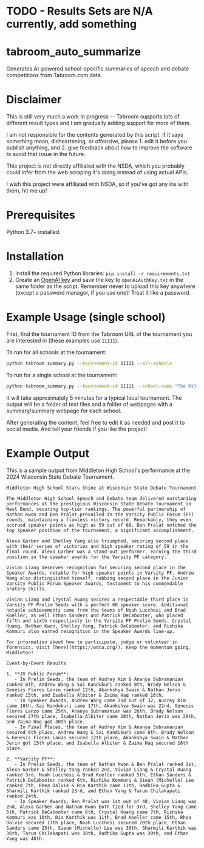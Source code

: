 # TODO - Results Sets are N/A currently, add something

# tabroom_auto_summarize

Generates AI-powered school-specific summaries of speech and debate competitions from Tabroom.com data

# Disclaimer

This is still very much a work in progress -- Tabroom supports lots of different result types and I am gradually adding support for more of them.

I am not responsible for the contents generated by this script. If it says something mean, disheartening, or offensive, please 1. edit it before you publish anything, and 2. give feedback about how to improve the software to avoid that issue in the future.

This project is not directly affiliated with the NSDA, which you probably could infer from the web scraping it's doing instead of using actual APIs.

I wish this project were affiliated with NSDA, so if you've got any ins with them, hit me up!

# Prerequisites

Python 3.7+ installed.

# Installation

1. Install the required Python libraries: `pip install -r requirements.txt`
2. Create an [OpenAI key](https://help.openai.com/en/articles/4936850-where-do-i-find-my-secret-api-key) and save the key to `openAiAuthKey.txt` in the same folder as the script. Remember never to upload this key anywhere (except a password manager, if you use one)! Treat it like a password.

# Example Usage (single school)

First, find the tournament ID from the Tabroom URL of the tournament you are interested in (these examples use `11111`).

To run for all schools at the tournament:

```bash
python tabroom_summary.py --tournament-id 11111 --all-schools
```

To run for a single school at the tournament:

```bash
python tabroom_summary.py --tournament-id 11111 --school-name "The Milford School for Children"

```

It will take approximately 5 minutes for a typical local tournament. The output will be a folder of text files and a folder of webpages with a summary/summary webpage for each school.

After generating the content, feel free to edit it as needed and post it to social media. And tell your friends if you like the project!

# Example Output

This is a sample output from Middleton High School's performance at the 2024 Wisconsin State Debate Tournament.

```
Middleton High School Stars Shine at Wisconsin State Debate Tournament

The Middleton High School Speech and Debate team delivered outstanding performances at the prestigious Wisconsin State Debate Tournament in West Bend, securing top-tier rankings. The powerful partnership of Nathan Kwon and Ben Pralat prevailed in the Varsity Public Forum (PF) rounds, maintaining a flawless victory record. Remarkably, they even accrued speaker points as high as 59 out of 60. Ben Pralat notched the top speaker position of the tournament, a significant accomplishment.

Alexa Garber and Shelley Yang also triumphed, securing second place with their series of victories and high speaker rating of 59 in the final round. Alexa Garber was a stand-out performer, earning the third position in the speaker awards for the Varsity PF category.

Vivian Liang deserves recognition for securing second place in the Speaker Awards, notable for high speaker points in Varsity PF. Andrew Wang also distinguished himself, nabbing second place in the Junior Varsity Public Forum Speaker Awards, testament to his commendable oratory skills.

Vivian Liang and Crystal Huang secured a respectable third place in Varsity PF Prelim Seeds with a perfect 60 speaker score. Additional notable achievements came from the teams of Noah Lucchesi and Brad Koeller, as well Ethan Sanders and Patrick DeCabooter, who placed fifth and sixth respectively in the Varsity PF Prelim Seeds. Crystal Huang, Nathan Kwon, Shelley Yang, Patrick DeCabooter, and Rishika Kommuri also earned recognition in the Speaker Awards line-up.

For information about how to participate, judge or volunteer in forensics, visit [here](https://wdca.org/). Keep the momentum going, Middleton!

Event-by-Event Results

1. **JV Public Forum**:
   - In Prelim Seeds, the team of Audrey Kim & Ananya Subramanian ranked 6th, Andrew Wang & Sai Kandukuri ranked 8th, Brady Nelson & Genesis Flores Lanzo ranked 12th, Akankshya Swain & Nathan Jerin ranked 15th, and Isabella Albiter & Zaima Haq ranked 16th.
   - In Speaker Awards, Andrew Wang came 2nd out of 32, Audrey Kim came 10th, Sai Kandukuri came 17th, Akankshya Swain was 22nd, Genesis Flores Lanzo came 25th, Ananya Subramanian was 26th, Brady Nelson secured 27th place, Isabella Albiter came 28th, Nathan Jerin was 29th, and Zaima Haq got 30th place.
   - In Final Places, the team of Audrey Kim & Ananya Subramanian secured 6th place, Andrew Wang & Sai Kandukuri came 8th, Brady Nelson & Genesis Flores Lanzo secured 12th place, Akankshya Swain & Nathan Jerin got 15th place, and Isabella Albiter & Zaima Haq secured 16th place.

2. **Varsity PF**:
   - In Prelim Seeds, the team of Nathan Kwon & Ben Pralat ranked 1st, Alexa Garber & Shelley Yang ranked 2nd, Vivian Liang & Crystal Huang ranked 3rd, Noah Lucchesi & Brad Koeller ranked 5th, Ethan Sanders & Patrick DeCabooter ranked 6th, Rishika Kommuri & Sieun (Michelle) Lee ranked 7th, Rhea Dalvie & Ria Karthik came 11th, Radhika Gupta & Sharmili Karthik ranked 23rd, and Ethan Yang & Tarun Chilakapati ranked 24th.
   - In Speaker Awards, Ben Pralat was 1st out of 48, Vivian Liang was 2nd, Alexa Garber and Nathan Kwon both tied for 3rd, Shelley Yang came 5th, Patrick DeCabooter came 6th, Crystal Huang came 7th, Rishika Kommuri was 10th, Ria Karthik was 11th, Brad Koeller came 15th, Rhea Dalvie secured 17th place, Noah Lucchesi secured 20th place, Ethan Sanders came 25th, Sieun (Michelle) Lee was 30th, Sharmili Karthik was 36th, Tarun Chilakapati was 38th, Radhika Gupta was 39th, and Ethan Yang was 46th.
```
